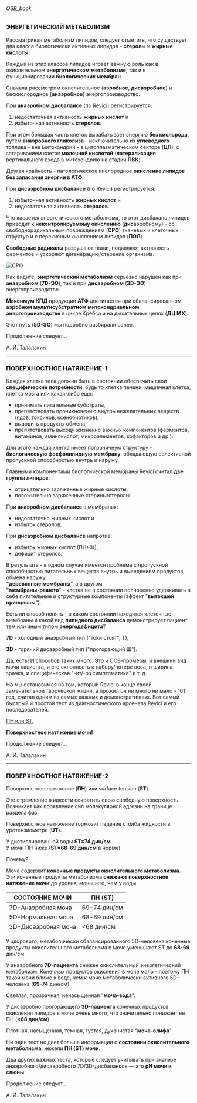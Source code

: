 ###### OSB_book
### ЭНЕРГЕТИЧЕСКИЙ МЕТАБОЛИЗМ

Рассматривая метаболизм липидов, следует отметить, что существует два класса биологически активных липидов - **стеролы** и **жирные кислоты**.

Каждый из этих классов липидов играет важную роль как в окислительном **энергетическом метаболизме**, так и в функционировании **биологических мембран**.

Сначала рассмотрим окислительное (**аэробное**, **дисаэробное**) и бескислородное (**анаэробное**) энергопроизводство.

При **анаэробном дисбалансе** (по Revici) регистрируется: 
1. недостаточная активность **жирных кислот** и 
2. избыточная активность **стеролов**.

При этом большая часть клеток вырабатывает энергию **без кислорода**, путем **анаэробного гликолиза** - исключительно из **углеводного** топлива - вне митохондрий - в цитоплазматическом секторе (**ЦП**), с затариванием клеток **молочной кислотой** (**латерализация** вертикального входа в митохондрию на стадии **ПВК**).

Другая крайность - патологическое кислородное **окисление липидов без запасания энергии в АТФ**.

При **дисаэробном дисбалансе** (по Revici) регистрируется: 
1. избыточная активность **жирных кислот** и 
2. недостаточная активность **стеролов**.

Что касается энергетического метаболизма, то этот дисбаланс липидов приводит к **неконтролируемому окислению** (**дис**аэробному) - со свободнорадикальным повреждением (**СРО**) тканевых и клеточных структур и с перекисным окислением липидов (**ПОЛ**).

**Свободные радикалы** разрушают ткани, подавляют активность ферментов и ускоряют дегенерацию/старение организма.

![СРО](https://telegra.ph/file/58cf32911f314bc5d9a42.jpg)

Как видите, **энергетический метаболизм** серьезно нарушен как при **анаэробном** (**7D-ЭО**), так и при **дисаэробном** (**3D-ЭО**) энергопроизводстве.

**Максимум КПД** продукции **АТФ** достигается при сбалансированном **аэробном мультисубстратном митохондриальном энергопроизводстве** в цикле Кребса и на дыхательных цепях (**ДЦ МХ**).

Этот путь (**5D-ЭО**) мы подробно разбирали ранее.

Продолжение следует...

А. И. Талалакин

***
### ПОВЕРХНОСТНОЕ НАТЯЖЕНИЕ-1

Каждая клетка тела должна быть в состоянии обеспечить свои **специфические потребности**, будь то клетка печени, мышечная клетка, клетка мозга или какая-либо еще:
- принимать питательные субстраты,
- препятствовать проникновению внутрь нежелательных веществ (ядов, токсинов, ксенобиотиков),
- выводить продукты обмена, 
- препятствовать выходу жизненно важных компонентов (ферментов, витаминов, аминокислот, микроэлементов, кофакторов и др.).

Для этого каждая клетка имеет пограничную структуру - **биологическую фосфолипидную мембрану**, обладающую селективной пропускной способностью внутрь и наружу.

Главными компонентами биологической мембраны Revici считал **две группы липидов**: 
- отрицательно заряженные жирные кислоты,
- положительно заряженные стерины/стеролы.

При **анаэробном дисбалансе** в мембранах:
- недостаточно жирных кислот и 
- избыток стеролов.

При **дисаэробном дисбалансе** напротив:
- избыток жирных кислот (ПНЖК),
- дефицит стеролов.

В результате - в одном случае имеется проблема с пропускной способностью питательных веществ внутрь и выведением продуктов обмена наружу  
**"деревянные мембраны**", а в другом  
**"мембраны-решето**" - клетка не в состоянии полноценно удерживать в себе питательные и структурные компоненты (эффект "**вытекшей принцессы**").

Есть ли способ понять - в каком состоянии находятся клеточные мембраны и какой вид **липидного дисбаланса** демонстрирует пациент тем или иным типом **энергодефицита**?

**7D** - холодный анаэробный тип ("токи стоят", Т),

**3D** - горячий дисаэробный тип ("прогорающий Ш").

Да, есть! И способов таких много. Это и [ОСБ-промеры](https://talalakinai.github.io/OSB/!0SB_Instructio.html#0sb_instructio), и внешний вид мочи пациента, и его склонность к набору/потере веса, и ширина зрачка, и специфическая "-ит/-оз симптоматика" и т. д. 

Но мы остановимся на том, который Revici в конце своей замечательной творческой жизни, а прожил он ни много ни мало - 101 год, считал одним из самых важных и демонстративных. Вот самый быстрый и простой тест из диагностического арсенала Revici и его последователей.

[ПН или ST.](https://t.me/osbmd/4345)

**Поверхностное натяжение мочи!**

Продолжение следует...

А. И. Талалакин

***
### ПОВЕРХНОСТНОЕ НАТЯЖЕНИЕ-2

Поверхностное натяжение (**ПН**) 
или surface tension (**ST**).

Это стремление жидкости сократить свою свободную поверхность. Возникает как проявление сил молекулярной адгезии на границе раздела фаз.

Поверхностное натяжение тормозит падение столба жидкости в уротензиометре (**UT**).

У дистиллированной воды **ST=74 дин/см**.  
У мочи ПН ниже (**ST=68-69 дин/см** в норме).  

Почему?

Моча содержит **конечные продукты окислительного метаболизма**. Эти конечные продукты метаболизма **снижают поверхностное натяжение мочи** до уровня, меньшего, чем у воды.

|СОСТОЯНИЕ МОЧИ|ПН (ST)|
|-|-|
| 7D-Анаэробная моча | 69-74 дин/см|
| 5D-Нормальная моча | 68-69 дин/см |
| 3D-Дисаэробная моча | <68 дин/см |

У здорового, метаболически сбалансированного 5D-человека конечные продукты окислительного метаболизма в моче уменьшают ST до **68-69** дин/см. 

У анаэробного **7D-пациента** снижен окислительный энергетический метаболизм. Конечных продуктов окисления в моче мало - поэтому ПН такой мочи ближе к воде, чем к моче метаболически активного 5D-человека (**69-74** дин/см). 

Светлая, прозрачная, ненасыщенная "**моча-вода**".

У дисаэробно прогорающего **3D-пациента** конечных продуктов окисления липидов в моче очень много, что значительно понижает ее ПН (**<68 дин/см**). 

Плотная, насыщенная, темная, густая, духанистая "**моча-олифа**".

Ни один тест не дает больше информации о **состоянии окислительного метаболизма**, нежели **ПН (ST) мочи**.

Два других важных теста, которые следует учитывать при анализе анаэробного/дисаэробного 7D/3D-дисбалансов — это **pH мочи и слюны**.

Продолжение следует...

А. И. Талалакин
